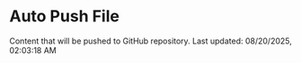 # Auto Push File

Content that will be pushed to GitHub repository.
Last updated: 08/20/2025, 02:03:18 AM